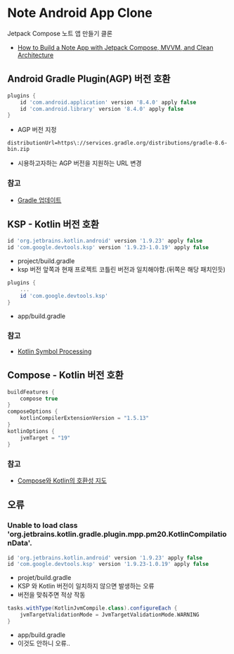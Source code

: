 # Note Android App Clone

Jetpack Compose 노트 앱 만들기 클론 
- [How to Build a Note App with Jetpack Compose, MVVM, and Clean Architecture](https://www.youtube.com/watch?v=srp2d3_ofRU)

## Android Gradle Plugin(AGP) 버전 호환
```groovy
plugins {
    id 'com.android.application' version '8.4.0' apply false
    id 'com.android.library' version '8.4.0' apply false
}
```
- AGP 버전 지정

```properties
distributionUrl=https\://services.gradle.org/distributions/gradle-8.6-bin.zip
```
- 시용하고자하는 AGP 버전을 지원하는 URL 변경 

### 참고
- [Gradle 업데이트](https://developer.android.com/build/releases/gradle-plugin?hl=ko#updating-gradle)


## KSP - Kotlin 버전 호환
```groovy
id 'org.jetbrains.kotlin.android' version '1.9.23' apply false
id 'com.google.devtools.ksp' version '1.9.23-1.0.19' apply false
```
- project/build.gradle
- ksp 버전 앞쪽과 현재 프로젝트 코틀린 버전과 일치해야함.(뒤쪽은 해당 패치인듯)

```groovy
plugins {
    ...
    id 'com.google.devtools.ksp'
}
```
- app/build.gradle

### 참고
- [Kotlin Symbol Processing](https://github.com/google/ksp/tags)


## Compose - Kotlin 버전 호환

```groovy
buildFeatures {
    compose true
}
composeOptions {
    kotlinCompilerExtensionVersion = "1.5.13"
}
kotlinOptions {
    jvmTarget = "19"
}
```

### 참고
- [Compose와 Kotlin의 호환성 지도](https://developer.android.com/jetpack/androidx/releases/compose-kotlin?hl=ko)

## 오류
### Unable to load class 'org.jetbrains.kotlin.gradle.plugin.mpp.pm20.KotlinCompilationData'.
```groovy
id 'org.jetbrains.kotlin.android' version '1.9.23' apply false
id 'com.google.devtools.ksp' version '1.9.23-1.0.19' apply false
```
- projet/build.gradle
- KSP 와 Kotlin 버전이 일치하지 않으면 발생하는 오류
- 버전을 맞춰주면 적상 작동

```groovy
tasks.withType(KotlinJvmCompile.class).configureEach {
    jvmTargetValidationMode = JvmTargetValidationMode.WARNING
}
```
- app/build.gradle
- 이것도 안하니 오류..